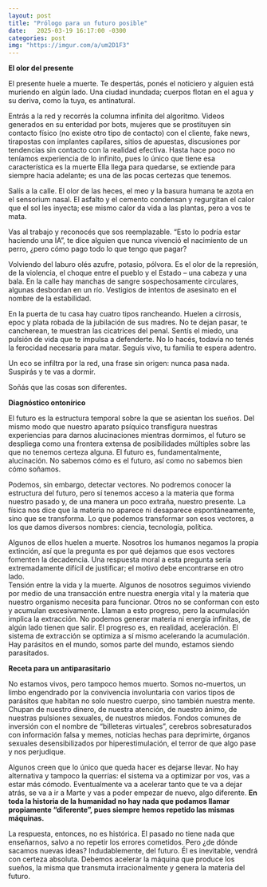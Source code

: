```yaml
---
layout: post
title: "Prólogo para un futuro posible"
date:   2025-03-19 16:17:00 -0300
categories: post
img: "https://imgur.com/a/um2D1F3"
---
```


**El olor del presente**

El presente huele a muerte. Te despertás, ponés el noticiero y alguien está muriendo en algún lado. Una ciudad inundada; cuerpos flotan en el agua y su deriva, como la tuya, es antinatural.

Entrás a la red y recorrés la columna infinita del algoritmo. Videos generados en su enteridad por bots, mujeres que se prostituyen sin contacto físico (no existe otro tipo de contacto) con el cliente, fake news, tirapostas con implantes capilares, sitios de apuestas, discusiones por tendencias sin contacto con la realidad efectiva. Hasta hace poco no teníamos experiencia de lo infinito, pues lo único que tiene esa característica es la muerte Ella llega para quedarse, se extiende para siempre hacia adelante; es una de las pocas certezas que tenemos. 

Salís a la calle. El olor de las heces, el meo y la basura humana te azota en el sensorium nasal. El asfalto y el cemento condensan y regurgitan el calor que el sol les inyecta; ese mismo calor da vida a las plantas, pero a vos te mata. 

Vas al trabajo y reconocés que sos reemplazable. “Esto lo podría estar haciendo una IA”, te dice alguien que nunca vivenció el nacimiento de un perro, ¿pero cómo pago todo lo que tengo que pagar?

Volviendo del laburo olés azufre, potasio, pólvora. Es el olor de la represión, de la violencia, el choque entre el pueblo y el Estado – una cabeza y una bala. En la calle hay manchas de sangre sospechosamente circulares, algunas desbordan en un río. Vestigios de intentos de asesinato en el nombre de la estabilidad.

En la puerta de tu casa hay cuatro tipos rancheando. Huelen a cirrosis, epoc y plata robada de la jubilación de sus madres. No te dejan pasar, te cancherean, te muestran las cicatrices del penal. Sentís el miedo, una pulsión de vida que te impulsa a defenderte. No lo hacés, todavía no tenés la ferocidad necesaria para matar. Seguís vivo, tu familia te espera adentro.

Un eco se infiltra por la red, una frase sin origen: nunca pasa nada. Suspirás y te vas a dormir.

Soñás que las cosas son diferentes.

**Diagnóstico ontonírico**

El futuro es la estructura temporal sobre la que se asientan los sueños. Del mismo modo que nuestro aparato psíquico transfigura nuestras experiencias para darnos alucinaciones mientras dormimos, el futuro se despliega como una frontera extensa de posibilidades múltiples sobre las que no tenemos certeza alguna. El futuro es, fundamentalmente, alucinación. No sabemos cómo es el futuro, así como no sabemos bien cómo soñamos.

Podemos, sin embargo, detectar vectores. No podremos conocer la estructura del futuro, pero sí tenemos acceso a la materia que forma nuestro pasado y, de una manera un poco extraña, nuestro presente. La física nos dice que la materia no aparece ni desaparece espontáneamente, sino que se transforma. Lo que podemos transformar son esos vectores, a los que damos diversos nombres: ciencia, tecnología, política.

Algunos de ellos huelen a muerte. Nosotros los humanos negamos la propia extinción, así que la pregunta es por qué dejamos que esos vectores fomenten la decadencia. Una respuesta moral a esta pregunta sería extremadamente difícil de justificar; el motivo debe encontrarse en otro lado.   
Tensión entre la vida y la muerte. Algunos de nosotros seguimos viviendo por medio de una transacción entre nuestra energía vital y la materia que nuestro organismo necesita para funcionar. Otros no se conforman con esto y acumulan excesivamente. Llaman a esto progreso, pero la acumulación implica la extracción. No podemos generar materia ni energía infinitas, de algún lado tienen que salir. El progreso es, en realidad, aceleración. El sistema de extracción se optimiza a sí mismo acelerando la acumulación. Hay parásitos en el mundo, somos parte del mundo, estamos siendo parasitados.

**Receta para un antiparasitario**

No estamos vivos, pero tampoco hemos muerto. Somos no-muertos, un limbo engendrado por la convivencia involuntaria con varios tipos de parásitos que habitan no solo nuestro cuerpo, sino también nuestra mente. Chupan de nuestro dinero, de nuestra atención, de nuestro ánimo, de nuestras pulsiones sexuales, de nuestros miedos. Fondos comunes de inversión con el nombre de “billeteras virtuales”, cerebros sobresaturados con información falsa y memes, noticias hechas para deprimirte, órganos sexuales desensibilizados por hiperestimulación, el terror de que algo pase y nos perjudique.

Algunos creen que lo único que queda hacer es dejarse llevar. No hay alternativa y tampoco la querrías: el sistema va a optimizar por vos, vas a estar más cómodo. Eventualmente va a acelerar tanto que te va a dejar atrás, se va a ir a Marte y vas a poder empezar de nuevo, algo diferente. **En toda la historia de la humanidad no hay nada que podamos llamar propiamente “diferente”, pues siempre hemos repetido las mismas máquinas.**

La respuesta, entonces, no es histórica. El pasado no tiene nada que enseñarnos, salvo a no repetir los errores cometidos. Pero ¿de dónde sacamos nuevas ideas? Indudablemente, del futuro. Él es inevitable, vendrá con certeza absoluta. Debemos acelerar la máquina que produce los sueños, la misma que transmuta irracionalmente y genera la materia del futuro. 